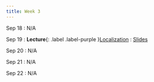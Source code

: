 ```yaml
---
title: Week 3 
---
```


Sep 18
: N/A

Sep 19
: **Lecture**{: .label .label-purple }[Localization](#)
  : [Slides](/CSE610_Fall_2023/assets/slides/lec04_cse610.pdf)

Sep 20
: N/A

Sep 21
: N/A

Sep 22
: N/A
